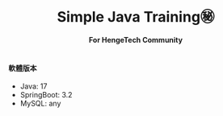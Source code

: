<div align="center">
  <br>
  <h1>Simple Java Training㊙️</h1>
  <strong>For HengeTech Community</strong>
</div>
<br>

#### 軟體版本
* Java: 17
* SpringBoot: 3.2
* MySQL: any



